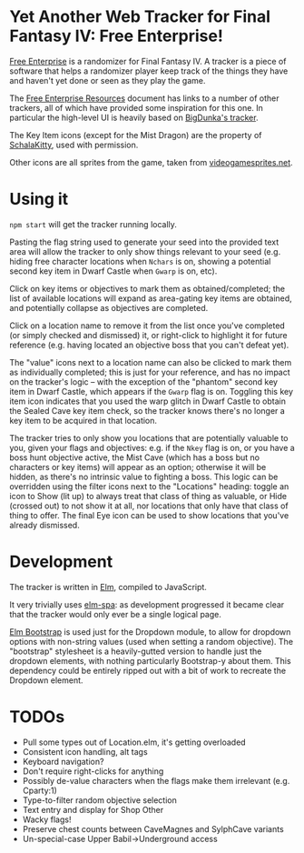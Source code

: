 # Yet Another Web Tracker for Final Fantasy IV: Free Enterprise!

[Free Enterprise](http://ff4fe.com/) is a randomizer for Final Fantasy IV. A tracker is a piece of software that helps a randomizer player keep track of the things they have and haven't yet done or seen as they play the game.

The [Free Enterprise Resources](https://docs.google.com/spreadsheets/d/1Dpdq74HZ-KipaSnSqRuMMXjJdn-uSP2C-UvKYyS3-wY/edit#gid=0) document has links to a number of other trackers, all of which have provided some inspiration for this one. In particular the high-level UI is heavily based on [BigDunka's tracker](https://fftracker.dunka.net/index.html).

The Key Item icons (except for the Mist Dragon) are the property of [SchalaKitty](http://schala-kitty.net/ff4fe-tracker/), used with permission.

Other icons are all sprites from the game, taken from [videogamesprites.net](http://www.videogamesprites.net/).


# Using it

`npm start` will get the tracker running locally.

Pasting the flag string used to generate your seed into the provided text area will allow the tracker to only show things relevant to your seed (e.g. hiding free character locations when `Nchars` is on, showing a potential second key item in Dwarf Castle when `Gwarp` is on, etc).

Click on key items or objectives to mark them as obtained/completed; the list of available locations will expand as area-gating key items are obtained, and potentially collapse as objectives are completed.

Click on a location name to remove it from the list once you've completed (or simply checked and dismissed) it, or right-click to highlight it for future reference (e.g. having located an objective boss that you can't defeat yet).

The "value" icons next to a location name can also be clicked to mark them as individually completed; this is just for your reference, and has no impact on the tracker's logic – with the exception of the "phantom" second key item in Dwarf Castle, which appears if the `Gwarp` flag is on. Toggling this key item icon indicates that you used the warp glitch in Dwarf Castle to obtain the Sealed Cave key item check, so the tracker knows there's no longer a key item to be acquired in that location.

The tracker tries to only show you locations that are potentially valuable to you, given your flags and objectives: e.g. if the `Nkey` flag is on, or you have a boss hunt objective active, the Mist Cave (which has a boss but no characters or key items) will appear as an option; otherwise it will be hidden, as there's no intrinsic value to fighting a boss. This logic can be overridden using the filter icons next to the "Locations" heading: toggle an icon to Show (lit up) to always treat that class of thing as valuable, or Hide (crossed out) to not show it at all, nor locations that only have that class of thing to offer. The final Eye icon can be used to show locations that you've already dismissed.

# Development

The tracker is written in [Elm](https://elm-lang.org/), compiled to JavaScript.

It very trivially uses [elm-spa](https://elm-spa.dev): as development progressed it became clear that the tracker would only ever be a single logical page.

[Elm Bootstrap](http://elm-bootstrap.info/) is used just for the Dropdown module, to allow for dropdown options with non-string values (used when setting a random objective). The "bootstrap" stylesheet is a heavily-gutted version to handle just the dropdown elements, with nothing particularly Bootstrap-y about them. This dependency could be entirely ripped out with a bit of work to recreate the Dropdown element.

# TODOs
- Pull some types out of Location.elm, it's getting overloaded
- Consistent icon handling, alt tags
- Keyboard navigation?
- Don't require right-clicks for anything
- Possibly de-value characters when the flags make them irrelevant (e.g. Cparty:1)
- Type-to-filter random objective selection
- Text entry and display for Shop Other
- Wacky flags!
- Preserve chest counts between CaveMagnes and SylphCave variants
- Un-special-case Upper Babil->Underground access
